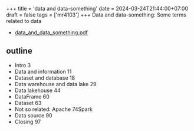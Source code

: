 +++
title = 'data and data-something'
date = 2024-03-24T21:44:00+07:00
draft = false
tags = ['mr4103']
+++
Data and data-something: Some terms related to data
<!--more-->

+ [data_and_data_something.pdf](https://osf.io/an2bs)


## outline
+ Intro 3
+ Data and information 11
+ Dataset and database 18
+ Data warehouse and data lake 29
+ Data lakehouse 44
+ DataFrame 60
+ Dataset 63
+ Not so related: Apache 74Spark
+ Data source 90
+ Closing 97
